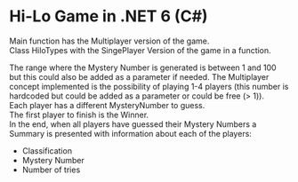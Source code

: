 # Hi-Lo Game in .NET 6 (C#)


Main function has the Multiplayer version of the game. <br />
Class HiloTypes with the SingePlayer Version of the game in a function. <br />

The range where the Mystery Number is generated is between 1 and 100 but this could also be added as a parameter if needed.
The Multiplayer concept implemented is the possibility of playing 1-4 players (this number is hardcoded but could be added as a parameter or could be free (> 1)). <br />
Each player has a different MysteryNumber to guess. <br />
The first player to finish is the Winner. <br />
In the end, when all players have guessed their Mystery Numbers a Summary is presented with information about each of the players:
  - Classification
  - Mystery Number
  - Number of tries
